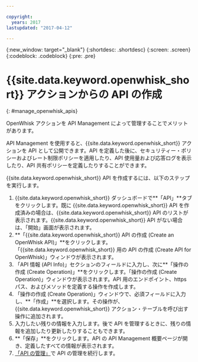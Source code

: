 ```yaml
---

copyright:
  years: 2017
lastupdated: "2017-04-12"

---
```



{:new_window: target="_blank"}
{:shortdesc: .shortdesc}
{:screen: .screen}
{:codeblock: .codeblock}
{:pre: .pre}

# {{site.data.keyword.openwhisk_short}} アクションからの API の作成
{: #manage_openwhisk_apis}

OpenWhisk アクションを API Management によって管理することでメリットがあります。

API Management を使用すると、{{site.data.keyword.openwhisk_short}} アクションを API として公開できます。API を定義した後に、セキュリティー・ポリシーおよびレート制限ポリシーを適用したり、API 使用量および応答ログを表示したり、API 共有ポリシーを定義したりすることができます。  

{{site.data.keyword.openwhisk_short}} API を作成するには、以下のステップを実行します。

1. {{site.data.keyword.openwhisk_short}} ダッシュボードで**「API」**タブをクリックします。既に {{site.data.keyword.openwhisk_short}} API を作成済みの場合は、{{site.data.keyword.openwhisk_short}} API のリストが表示されます。{{site.data.keyword.openwhisk_short}} API がない場合は、「開始」画面が表示されます。 
2. **「{{site.data.keyword.openwhisk_short}} API の作成 (Create an OpenWhisk API)」**をクリックします。「{{site.data.keyword.openwhisk_short}} 用の API の作成 (Create API for OpenWhisk)」ウィンドウが表示されます。 
3. 「API 情報 (API Info)」セクションのフィールドに入力し、次に**「操作の作成 (Create Operation)」**をクリックします。「操作の作成 (Create Operation)」ウィンドウが表示されます。API 用のエンドポイント、https パス、およびメソッドを定義する操作を作成します。
4. 「操作の作成 (Create Operation)」ウィンドウで、必須フィールドに入力し、**「作成」**を選択します。その操作が、{{site.data.keyword.openwhisk_short}} アクション・テーブルを呼び出す操作に追加されます。
5. 入力したい残りの情報を入力します。後で API を管理するときに、残りの情報を追加したり更新したりすることもできます。
6. **「保存」**をクリックします。API の API Management 概要ページが開き、定義したすべての情報が表示されます。
7. [「API の管理」](manage_apis.html)で API の管理を続行します。
